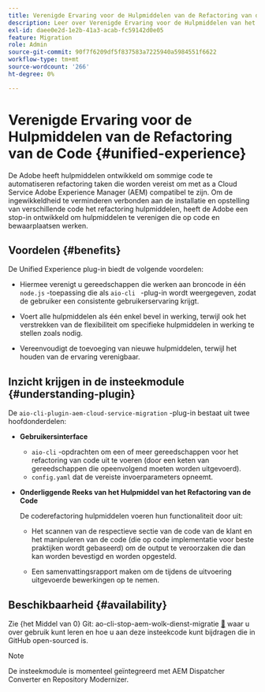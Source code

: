 ```yaml
---
title: Verenigde Ervaring voor de Hulpmiddelen van de Refactoring van de Code
description: Leer over Verenigde Ervaring voor de Hulpmiddelen van het Refactoring van de Code.
exl-id: daee0e2d-1e2b-41a3-acab-fc59142d0e05
feature: Migration
role: Admin
source-git-commit: 90f7f6209df5f837583a7225940a5984551f6622
workflow-type: tm+mt
source-wordcount: '266'
ht-degree: 0%

---
```


# Verenigde Ervaring voor de Hulpmiddelen van de Refactoring van de Code {#unified-experience}

De Adobe heeft hulpmiddelen ontwikkeld om sommige code te automatiseren refactoring taken die worden vereist om met as a Cloud Service Adobe Experience Manager (AEM) compatibel te zijn. Om de ingewikkeldheid te verminderen verbonden aan de installatie en opstelling van verschillende code het refactoring hulpmiddelen, heeft de Adobe een stop-in ontwikkeld om hulpmiddelen te verenigen die op code en bewaarplaatsen werken.

## Voordelen {#benefits}

De Unified Experience plug-in biedt de volgende voordelen:

* Hiermee verenigt u gereedschappen die werken aan broncode in één `node.js` -toepassing die als `aio-cli ` -plug-in wordt weergegeven, zodat de gebruiker een consistente gebruikerservaring krijgt.

* Voert alle hulpmiddelen als één enkel bevel in werking, terwijl ook het verstrekken van de flexibiliteit om specifieke hulpmiddelen in werking te stellen zoals nodig.

* Vereenvoudigt de toevoeging van nieuwe hulpmiddelen, terwijl het houden van de ervaring verenigbaar.

## Inzicht krijgen in de insteekmodule {#understanding-plugin}

De `aio-cli-plugin-aem-cloud-service-migration` -plug-in bestaat uit twee hoofdonderdelen:

* **Gebruikersinterface**

   * `aio-cli` -opdrachten om een of meer gereedschappen voor het refactoring van code uit te voeren (door een keten van gereedschappen die opeenvolgend moeten worden uitgevoerd).
   * `config.yaml` dat de vereiste invoerparameters opneemt.

* **Onderliggende Reeks van het Hulpmiddel van het Refactoring van de Code**

  De coderefactoring hulpmiddelen voeren hun functionaliteit door uit:

   * Het scannen van de respectieve sectie van de code van de klant en het manipuleren van de code (die op code implementatie voor beste praktijken wordt gebaseerd) om de output te veroorzaken die dan kan worden bevestigd en worden opgesteld.

   * Een samenvattingsrapport maken om de tijdens de uitvoering uitgevoerde bewerkingen op te nemen.

## Beschikbaarheid {#availability}

Zie {het Middel van 0} Git: ao-cli-stop-aem-wolk-dienst-migratie [&#128279;](https://github.com/adobe/aio-cli-plugin-aem-cloud-service-migration) waar u over gebruik kunt leren en hoe u aan deze insteekcode kunt bijdragen die in GitHub open-sourced is.

>[!NOTE]
>De insteekmodule is momenteel geïntegreerd met AEM Dispatcher Converter en Repository Modernizer.
